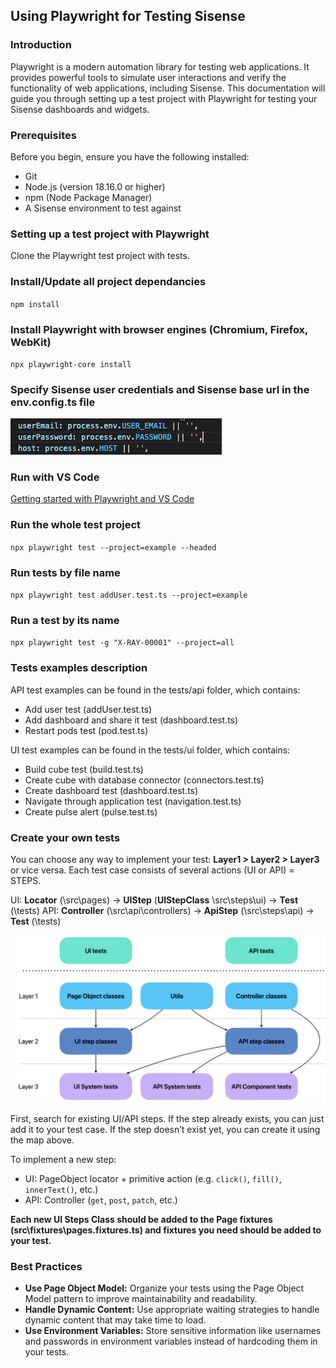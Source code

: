 ## Using Playwright for Testing Sisense

### Introduction

Playwright is a modern automation library for testing web applications. It provides powerful tools to simulate user interactions and verify the functionality of web applications, including Sisense. This documentation will guide you through setting up a test project with Playwright for testing your Sisense dashboards and widgets.

### Prerequisites

Before you begin, ensure you have the following installed:

- Git
- Node.js (version 18.16.0 or higher)
- npm (Node Package Manager)
- A Sisense environment to test against

### Setting up a test project with Playwright

Clone the Playwright test project with tests.

### Install/Update all project dependancies

`npm install`

### Install Playwright with browser engines (Chromium, Firefox, WebKit)

`npx playwright-core install`

### Specify Sisense user credentials and Sisense base url in the env.config.ts file

![Sisense credentials](/screenshots/63bc92c3-684a-4443-bebf-926d8a7d7290.png)

### Run with VS Code

[Getting started with Playwright and VS Code](https://www.youtube.com/watch?v=Xz6lhEzgI5I)

### Run the whole test project

`npx playwright test --project=example --headed`

### Run tests by file name

`npx playwright test addUser.test.ts --project=example`

### Run a test by its name

`npx playwright test -g "X-RAY-00001" --project=all`

### Tests examples description

API test examples can be found in the tests/api folder, which contains:

- Add user test (addUser.test.ts)
- Add dashboard and share it test (dashboard.test.ts)
- Restart pods test (pod.test.ts)

UI test examples can be found in the tests/ui folder, which contains:

- Build cube test (build.test.ts)
- Create cube with database connector (connectors.test.ts)
- Create dashboard test (dashboard.test.ts)
- Navigate through application test (navigation.test.ts)
- Create pulse alert (pulse.test.ts)

### Create your own tests

You can choose any way to implement your test: **Layer1 > Layer2 > Layer3** or vice versa. Each test case consists of several actions (UI or API) = STEPS.

UI: **Locator** (\src\pages) → **UIStep** (**UIStepClass** \src\steps\ui) → **Test** (\tests)
API: **Controller** (\src\api\controllers) → **ApiStep** (\src\steps\api) → **Test** (\tests)

![Tests structure](/screenshots/fcee388d-2f30-4f3a-9274-baa154cad6b3.png)

First, search for existing UI/API steps. If the step already exists, you can just add it to your test case. If the step doesn’t exist yet, you can create it using the map above.

To implement a new step:

- UI: PageObject locator + primitive action (e.g. `click()`, `fill()`, `innerText()`, etc.)
- API: Controller (`get`, `post`, `patch`, etc.)

**Each new UI Steps Class should be added to the Page fixtures (src\fixtures\pages.fixtures.ts) and fixtures you need should be added to your test.**

### Best Practices

- **Use Page Object Model:** Organize your tests using the Page Object Model pattern to improve maintainability and readability.
- **Handle Dynamic Content:** Use appropriate waiting strategies to handle dynamic content that may take time to load.
- **Use Environment Variables:** Store sensitive information like usernames and passwords in environment variables instead of hardcoding them in your tests.

